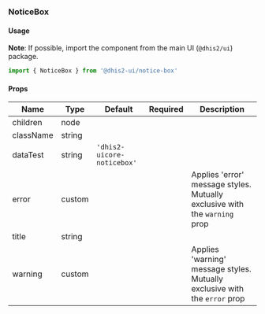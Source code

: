 ### NoticeBox

#### Usage

**Note**: If possible, import the component from the main UI (`@dhis2/ui`) package.


```js
import { NoticeBox } from '@dhis2-ui/notice-box'
```


#### Props

|Name|Type|Default|Required|Description|
|---|---|---|---|---|
|children|node||||
|className|string||||
|dataTest|string|`'dhis2-uicore-noticebox'`|||
|error|custom|||Applies 'error' message styles. Mutually exclusive with the `warning` prop|
|title|string||||
|warning|custom|||Applies 'warning' message styles. Mutually exclusive with the `error` prop|
